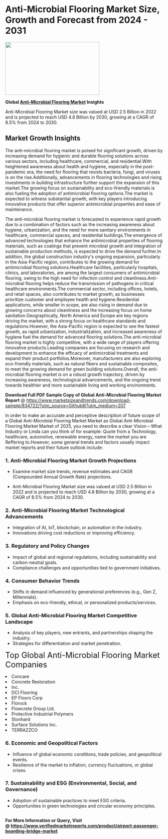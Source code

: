 <H1>Anti-Microbial Flooring Market Size, Growth and Forecast from 2024 - 2031</H1><img class="aligncenter size-medium wp-image-584254" src="https://thirdeyenews.in/wp-content/uploads/2024/09/Global-Market-Research-300x168.jpeg" alt="" width="300" height="168" /><p><strong>Global&nbsp;<a href="https://www.marketsizeandtrends.com/download-sample/834722/?utm_source=Github8j?utm_medium=207">Anti-Microbial Flooring Market</a> Insights</strong></p><p>Anti-Microbial Flooring Market size was valued at USD 2.5 Billion in 2022 and is projected to reach USD 4.8 Billion by 2030, growing at a CAGR of 8.5% from 2024 to 2030.</p><p><h2>Market Growth Insights</h2> <p>The anti-microbial flooring market is poised for significant growth, driven by increasing demand for hygienic and durable flooring solutions across various sectors, including healthcare, commercial, and residential.With heightened awareness about health and hygiene, especially in the post-pandemic era, the need for flooring that resists bacteria, fungi, and viruses is on the rise.Additionally, advancements in flooring technologies and rising investments in building infrastructure further support the expansion of this market.The growing focus on sustainability and eco-friendly materials is also fueling the adoption of antimicrobial flooring options.The market is expected to witness substantial growth, with key players introducing innovative products that offer superior antimicrobial properties and ease of maintenance.</p> <p>The anti-microbial flooring market is forecasted to experience rapid growth due to a combination of factors such as the increasing awareness about hygiene, urbanization, and the need for more sanitary environments in healthcare, commercial spaces, and residential buildings.The emergence of advanced technologies that enhance the antimicrobial properties of flooring materials, such as coatings that prevent microbial growth and integration of sustainable production methods, is expected to drive the demand further.In addition, the global construction industry's ongoing expansion, particularly in the Asia-Pacific region, contributes to the growing demand for antimicrobial flooring solutions.Healthcare facilities, particularly hospitals, clinics, and laboratories, are among the largest consumers of antimicrobial flooring, owing to the high need for infection control and cleanliness.Anti-microbial flooring helps reduce the transmission of pathogens in critical healthcare environments.The commercial sector, including offices, hotels, and retail spaces, also contributes to market growth, as businesses prioritize customer and employee health and hygiene.Residential applications, while smaller in scope, are also rising in demand due to growing concerns about cleanliness and the increasing focus on home sanitation.Geographically, North America and Europe are key regions driving the market, with a strong focus on healthcare standards and regulations.However, the Asia-Pacific region is expected to see the fastest growth, as rapid urbanization, industrialization, and increased awareness of hygiene fuel the demand for advanced flooring solutions.The anti-microbial flooring market is highly competitive, with a wide range of players offering innovative products.Leading companies are focusing on research and development to enhance the efficacy of antimicrobial treatments and expand their product portfolios.Moreover, manufacturers are also exploring eco-friendly materials, such as natural fibers and sustainable composites, to meet the growing demand for green building solutions.Overall, the anti-microbial flooring market is on a robust growth trajectory, driven by increasing awareness, technological advancements, and the ongoing trend towards healthier and more sustainable living and working environments.</p> <p><span class=""><strong>Download Full PDF Sample Copy of Global Anti-Microbial Flooring Market Report</strong> @ <a href="https://www.marketsizeandtrends.com/download-sample/834722/?utm_source=Github8j?utm_medium=207" target="_blank">https://www.marketsizeandtrends.com/download-sample/834722/?utm_source=Github8j?utm_medium=207</a></span></p><p>In order to make an accurate and perceptive description of future scope of a Global&nbsp;Anti-Microbial Flooring Market Market as Global&nbsp;Anti-Microbial Flooring Market Market of 2025, you need to describe a clear Vision &ndash; What Industry or Linda can you think of for example: Quote from a Technology, healthcare, automotive, renewable energy, name the market you are Reffering to.However, some general trends and factors usually impact market reports and their future outlook include:</p><h3>1.&nbsp;<strong>Anti-Microbial Flooring Market Growth Projections</strong></h3><ul><li>Examine market size trends, revenue estimates and CAGR (Compounded Annual Growth Rate) projections.</li><li><p>Anti-Microbial Flooring Market size was valued at USD 2.5 Billion in 2022 and is projected to reach USD 4.8 Billion by 2030, growing at a CAGR of 8.5% from 2024 to 2030.</p></li></ul><h3>2.&nbsp;<strong>Anti-Microbial Flooring Market Technological Advancements</strong></h3><ul><li>Integration of AI, IoT, blockchain, or automation in the industry.</li><li>Innovations driving cost reductions or improving efficiency.</li></ul><h3>3.&nbsp;<strong>Regulatory and Policy Changes</strong></h3><ul><li>Impact of global and regional regulations, including sustainability and carbon-neutral goals.</li><li>Compliance challenges and opportunities tied to government initiatives.</li></ul><h3>4.&nbsp;<strong>Consumer Behavior Trends</strong></h3><ul><li>Shifts in demand influenced by generational preferences (e.g., Gen Z, Millennials).</li><li>Emphasis on eco-friendly, ethical, or personalized products/services.</li></ul><h3>5.&nbsp;<strong>Global Anti-Microbial Flooring Market Competitive Landscape</strong></h3><ul><li>Analysis of key players, new entrants, and partnerships shaping the industry.</li><li>Strategies for differentiation and market penetration.</li></ul><p data-pm-slice="1 1 []"><span style="color: inherit; font-family: inherit; font-size: 25px;">Top Global Anti-Microbial Flooring Market Companies</span></p><div class="" data-test-id=""><p><li>Concare</li><li> Concrete Restoration</li><li> Inc.</li><li> DCI Flooring</li><li> EP Floors Corp</li><li> Florock</li><li> Flowcrete Group Ltd.</li><li> Protective Industrial Polymers</li><li> Stonhard</li><li> Surface Solutions Inc.</li><li> TERRAZZCO</li></p></div><h3>6.&nbsp;<strong>Economic and Geopolitical Factors</strong></h3><ul><li>Influence of global economic conditions, trade policies, and geopolitical events.</li><li>Resilience of the market to inflation, currency fluctuations, or global crises.</li></ul><h3>7.&nbsp;<strong>Sustainability and ESG (Environmental, Social, and Governance)</strong></h3><ul><li>Adoption of sustainable practices to meet ESG criteria.</li><li>Opportunities in green technologies and circular economy principles.</li></ul><h2><strong style="font-size: 14px;">For More Information or Query, Visit @&nbsp;</strong><a style="background-color: #ffffff; font-size: 14px;" href="https://www.marketsizeandtrends.com/report/anti-microbial-flooring-market/" target="_blank">https://www.verifiedmarketreports.com/product/airport-passenger-boarding-bridge-market</a></h2>